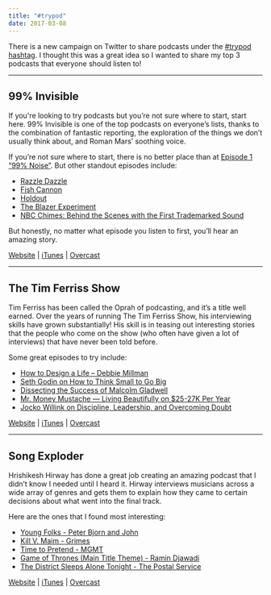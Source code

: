 ```yaml
---
title: "#trypod"
date: 2017-03-08
---
```


There is a new campaign on Twitter to share podcasts under the [#trypod hashtag](https://twitter.com/search?q=%23trypod). I thought this was a great idea so I wanted to share my top 3 podcasts that everyone should listen to!

---

## 99% Invisible

If you're looking to try podcasts but you’re not sure where to start, start here. 99% Invisible is one of the top podcasts on everyone’s lists, thanks to the combination of fantastic reporting, the exploration of the things we don’t usually think about, and Roman Mars’ soothing voice.

If you’re not sure where to start, there is no better place than at [Episode 1 “99% Noise”](http://99percentinvisible.org/episode/99-invisible-01-99-noise-by-roman-mars-this/). But other standout episodes include:

- [Razzle Dazzle](http://99percentinvisible.org/episode/episode-65-razzle-dazzle/)
- [Fish Cannon](http://99percentinvisible.org/episode/fish-cannon/)
- [Holdout](http://99percentinvisible.org/episode/holdout/)
- [The Blazer Experiment](http://99percentinvisible.org/episode/the-blazer-experiment/)
- [NBC Chimes: Behind the Scenes with the First Trademarked Sound](http://99percentinvisible.org/episode/nbc-chimes-behind-scenes-first-trademarked-sound/)

But honestly, no matter what episode you listen to first, you’ll hear an amazing story.

[Website](http://99percentinvisible.org/episodes/) | [iTunes](https://itunes.apple.com/us/podcast/99-invisible/id394775318) | [Overcast](https://overcast.fm/itunes394775318/99-invisible)

---

## The Tim Ferriss Show

Tim Ferriss has been called the Oprah of podcasting, and it’s a title well earned. Over the years of running The Tim Ferriss Show, his interviewing skills have grown substantially! His skill is in teasing out interesting stories that the people who come on the show (who often have given a lot of interviews) that have never been told before.

Some great episodes to try include:

- [How to Design a Life – Debbie Millman](http://tim.blog/2017/01/12/how-to-design-a-life-debbie-millman/)
- [Seth Godin on How to Think Small to Go Big](http://tim.blog/2016/08/03/seth-godin-on-how-to-think-small-to-go-big/)
- [Dissecting the Success of Malcolm Gladwell](http://tim.blog/2016/06/21/malcolm-gladwell/)
- [Mr. Money Mustache — Living Beautifully on $25-27K Per Year](http://tim.blog/2017/02/13/mr-money-mustache/)
- [Jocko Willink on Discipline, Leadership, and Overcoming Doubt](https://tim.blog/2016/09/21/jocko-willink-on-discipline-leadership-and-overcoming-doubt/)

[Website](http://tim.blog/podcast/) | [iTunes](https://itunes.apple.com/au/podcast/the-tim-ferriss-show/id863897795) | [Overcast](https://overcast.fm/itunes863897795/the-tim-ferriss-show)

---

## Song Exploder

Hrishikesh Hirway has done a great job creating an amazing podcast that I didn’t know I needed until I heard it. Hirway interviews musicians across a wide array of genres and gets them to explain how they came to certain decisions about what went into the final track.

Here are the ones that I found most interesting:

- [Young Folks - Peter Bjorn and John](https://overcast.fm/itunes863897795/the-tim-ferriss-show)
- [Kill V. Maim - Grimes](http://songexploder.net/grimes)
- [Time to Pretend - MGMT](http://songexploder.net/mgmt)
- [Game of Thrones (Main Title Theme) - Ramin Djawadi](http://songexploder.net/ramin-djawadi)
- [The District Sleeps Alone Tonight - The Postal Service](http://songexploder.net/the-postal-service)

[Website](http://songexploder.net/) | [iTunes](https://itunes.apple.com/au/podcast/song-exploder/id788236947) | [Overcast](https://overcast.fm/itunes788236947/song-exploder)
